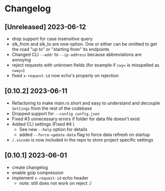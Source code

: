 # Changelog

## [Unreleased] 2023-06-12

- drop support for case insensitive query
- slk_from and slk_to are now option. One or either can be omitted to get the
  road "up to" or "starting from" its endpoints
- Changed CLI `--addr` to `--ip-address` because abbreviations are annoying
- reject requests with unknown fields (for example if `cwy=` is misspelled as `cway=`)
- fixed `x-request-id` now echo's properly on rejection

## [0.10.2] 2023-06-11

- Refactoring to make main.rs short and easy to understand and decouple
  `Settings` from the rest of the codebase
- Dropped support for `--config config.json`
- Fixed #3 unnecessary errors if folder for data file doesn't exist
- Added CLI settings (Fixed #4 )
  - See new `--help` option for details
  - added `--force-update-data` flag to force data refresh on startup
- `/.vscode` is now included in the repo to store project specific settings

## [0.10.1] 2023-06-01

- create changelog
- enable gzip compression
- implement `x-request-id` echo header
  - note: still does not work on reject :/
